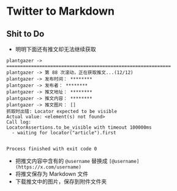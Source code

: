 # Twitter to Markdown

## Shit to Do

- 明明下面还有推文却无法继续获取

```text
plantgazer -> ============================================================
plantgazer -> 第 88 次滚动，正在获取推文...(12/12)
plantgazer -> 发布时间： ********
plantgazer -> 发布者： ********
plantgazer -> 推文地址： ********
plantgazer -> 推文内容： ********
plantgazer -> 推文图片： []
抓取时出错: Locator expected to be visible
Actual value: <element(s) not found> 
Call log:
LocatorAssertions.to_be_visible with timeout 100000ms
  - waiting for locator("article").first


Process finished with exit code 0
```

- 把推文内容中含有的 `@username` 替换成 `[@username](https://x.com/username)` 
- 将推文保存为 Markdown 文件
- 下载推文中的图片，保存到附件文件夹